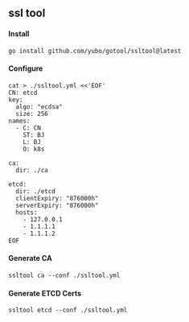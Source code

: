 ## ssl tool

#### Install
```
go install github.com/yubo/gotool/ssltool@latest
```

#### Configure
```
cat > ./ssltool.yml <<'EOF'
CN: etcd
key:
  algo: "ecdsa"
  size: 256
names:
  - C: CN
    ST: BJ
    L: BJ
    O: k8s

ca:
  dir: ./ca

etcd:
  dir: ./etcd
  clientExpiry: "876000h"
  serverExpiry: "876000h"
  hosts:
    - 127.0.0.1
    - 1.1.1.1
    - 1.1.1.2
EOF
```

#### Generate CA
```
ssltool ca --conf ./ssltool.yml
```

#### Generate ETCD Certs
```
ssltool etcd --conf ./ssltool.yml
```
